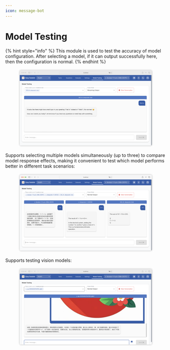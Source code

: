 ```yaml
---
icon: message-bot
---
```


# Model Testing

{% hint style="info" %}
This module is used to test the accuracy of model configuration. After selecting a model, if it can output successfully here, then the configuration is normal.
{% endhint %}

<figure><img src="../../.gitbook/assets/image (49).png" alt=""><figcaption></figcaption></figure>

Supports selecting multiple models simultaneously (up to three) to compare model response effects, making it convenient to test which model performs better in different task scenarios:

<figure><img src="../../.gitbook/assets/image (50).png" alt=""><figcaption></figcaption></figure>

Supports testing vision models:

<figure><img src="../../.gitbook/assets/image (51).png" alt=""><figcaption></figcaption></figure>
